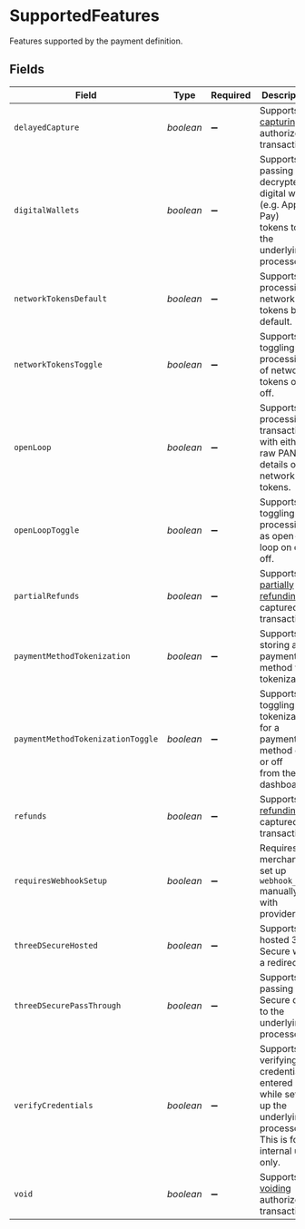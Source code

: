 # SupportedFeatures

Features supported by the payment definition.


## Fields

| Field                                                                                                                | Type                                                                                                                 | Required                                                                                                             | Description                                                                                                          | Example                                                                                                              |
| -------------------------------------------------------------------------------------------------------------------- | -------------------------------------------------------------------------------------------------------------------- | -------------------------------------------------------------------------------------------------------------------- | -------------------------------------------------------------------------------------------------------------------- | -------------------------------------------------------------------------------------------------------------------- |
| `delayedCapture`                                                                                                     | *boolean*                                                                                                            | :heavy_minus_sign:                                                                                                   | Supports [capturing](#operation/capture-transaction) authorized<br/>transactions.                                    | false                                                                                                                |
| `digitalWallets`                                                                                                     | *boolean*                                                                                                            | :heavy_minus_sign:                                                                                                   | Supports passing decrypted digital wallet (e.g. Apple Pay)<br/>tokens to the underlying processor.                   | false                                                                                                                |
| `networkTokensDefault`                                                                                               | *boolean*                                                                                                            | :heavy_minus_sign:                                                                                                   | Supports processing network tokens by default.                                                                       | true                                                                                                                 |
| `networkTokensToggle`                                                                                                | *boolean*                                                                                                            | :heavy_minus_sign:                                                                                                   | Supports toggling processing of network tokens on or off.                                                            | false                                                                                                                |
| `openLoop`                                                                                                           | *boolean*                                                                                                            | :heavy_minus_sign:                                                                                                   | Supports processing transactions with either raw PAN details or<br/>network tokens.                                  | true                                                                                                                 |
| `openLoopToggle`                                                                                                     | *boolean*                                                                                                            | :heavy_minus_sign:                                                                                                   | Supports toggling processing as open-loop on or off.                                                                 | false                                                                                                                |
| `partialRefunds`                                                                                                     | *boolean*                                                                                                            | :heavy_minus_sign:                                                                                                   | Supports [partially refunding](#operation/refund-transaction) captured<br/>transactions.                             | false                                                                                                                |
| `paymentMethodTokenization`                                                                                          | *boolean*                                                                                                            | :heavy_minus_sign:                                                                                                   | Supports storing a payment method via tokenization.                                                                  | true                                                                                                                 |
| `paymentMethodTokenizationToggle`                                                                                    | *boolean*                                                                                                            | :heavy_minus_sign:                                                                                                   | Supports toggling tokenization for a payment method on or off<br/>from the dashboard.                                | false                                                                                                                |
| `refunds`                                                                                                            | *boolean*                                                                                                            | :heavy_minus_sign:                                                                                                   | Supports [refunding](#operation/refund-transaction) captured<br/>transactions.                                       | true                                                                                                                 |
| `requiresWebhookSetup`                                                                                               | *boolean*                                                                                                            | :heavy_minus_sign:                                                                                                   | Requires merchant to set up `webhook_url` manually with provider.                                                    | true                                                                                                                 |
| `threeDSecureHosted`                                                                                                 | *boolean*                                                                                                            | :heavy_minus_sign:                                                                                                   | Supports hosted 3-D Secure with a redirect.                                                                          | true                                                                                                                 |
| `threeDSecurePassThrough`                                                                                            | *boolean*                                                                                                            | :heavy_minus_sign:                                                                                                   | Supports passing 3-D Secure data to the underlying processor.                                                        | false                                                                                                                |
| `verifyCredentials`                                                                                                  | *boolean*                                                                                                            | :heavy_minus_sign:                                                                                                   | Supports verifying the credentials entered while setting up the<br/>underlying processor. This is for internal use only. | false                                                                                                                |
| `void`                                                                                                               | *boolean*                                                                                                            | :heavy_minus_sign:                                                                                                   | Supports [voiding](#operation/void-transaction) authorized<br/>transactions.                                         | true                                                                                                                 |